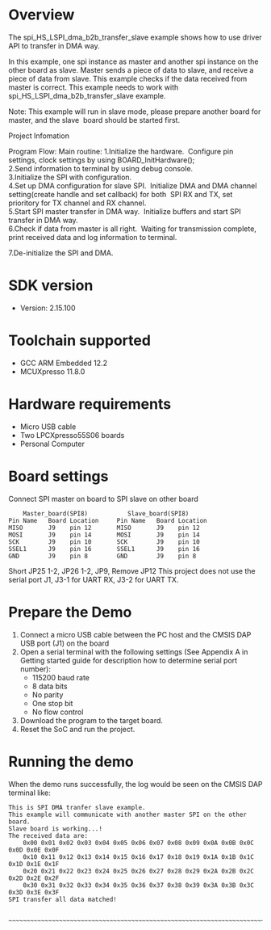 Overview
========
The spi_HS_LSPI_dma_b2b_transfer_slave example shows how to use driver API to transfer in DMA way.  

In this example, one spi instance as master and another spi instance on the other board as slave. 
Master sends a piece of data to slave, and receive a piece of data from slave. This example checks
if the data received from master is correct. This example needs to work with  spi_HS_LSPI_dma_b2b_transfer_slave example.

Note: This example will run in slave mode, please prepare another board for master, and the slave 
​      board should be started first.

Project Infomation

Program Flow:
Main routine:
  1.Initialize the hardware.
​	Configure pin settings, clock settings by using BOARD_InitHardware();
​	
  2.Send information to terminal by using debug console.
​	
  3.Initialize the SPI with configuration.
​	
  4.Set up DMA configuration for slave SPI.
​    Initialize DMA and DMA channel setting(create handle and set callback) for both
​    SPI RX and TX, set prioritory for TX channel and RX channel.
​	
  5.Start SPI master transfer in DMA way.
​    Initialize buffers and start SPI transfer in DMA way.
​	
  6.Check if data from master is all right.
​    Waiting for transmission complete, print received data and log information to terminal.

  7.De-initialize the SPI and DMA.

SDK version
===========
- Version: 2.15.100

Toolchain supported
===================
- GCC ARM Embedded  12.2
- MCUXpresso  11.8.0

Hardware requirements
=====================
- Micro USB cable
- Two LPCXpresso55S06 boards
- Personal Computer

Board settings
==============
Connect SPI master on board to SPI slave on other board
~~~~~~~~~~~~~~~~~~~~~~~~~~~~~~~~~~~~~~~~~~~~~~~~~~~~~~
    Master_board(SPI8)           Slave_board(SPI8)                          
Pin Name   Board Location     Pin Name   Board Location                     
MISO       J9    pin 12       MISO       J9    pin 12
MOSI       J9    pin 14       MOSI       J9    pin 14
SCK        J9    pin 10       SCK        J9    pin 10
SSEL1      J9    pin 16       SSEL1      J9    pin 16
GND        J9    pin 8        GND        J9    pin 8
~~~~~~~~~~~~~~~~~~~~~~~~~~~~~~~~~~~~~~~~~~~~~~~~~~~~~~

Short JP25 1-2, JP26 1-2, JP9, Remove JP12
This project does not use the serial port J1, J3-1 for UART RX, J3-2 for UART TX.
    
Prepare the Demo
================
1.  Connect a micro USB cable between the PC host and the CMSIS DAP USB port (J1) on the board
2.  Open a serial terminal with the following settings (See Appendix A in Getting started guide for description how to determine serial port number):
    - 115200 baud rate
    - 8 data bits
    - No parity
    - One stop bit
    - No flow control
3.  Download the program to the target board.
4.  Reset the SoC and run the project.

Running the demo
================
When the demo runs successfully, the log would be seen on the CMSIS DAP terminal like:

~~~~~~~~~~~~~~~~~~~~~~~~~~~~~~~~~~~~~~~~~~~~~~~~~~~~~~~~~~~~~~~~~~~~~~~~~~~~~~~~~~~
This is SPI DMA tranfer slave example. 
This example will communicate with another master SPI on the other board. 
Slave board is working...!
The received data are: 
    0x00 0x01 0x02 0x03 0x04 0x05 0x06 0x07 0x08 0x09 0x0A 0x0B 0x0C 0x0D 0x0E 0x0F 
    0x10 0x11 0x12 0x13 0x14 0x15 0x16 0x17 0x18 0x19 0x1A 0x1B 0x1C 0x1D 0x1E 0x1F 
    0x20 0x21 0x22 0x23 0x24 0x25 0x26 0x27 0x28 0x29 0x2A 0x2B 0x2C 0x2D 0x2E 0x2F 
    0x30 0x31 0x32 0x33 0x34 0x35 0x36 0x37 0x38 0x39 0x3A 0x3B 0x3C 0x3D 0x3E 0x3F 
SPI transfer all data matched!

​~~~~~~~~~~~~~~~~~~~~~~~~~~~~~~~~~~~~~~~~~~~~~~~~~~~~~~~~~~~~~~~~~~~~~~~~~~~~~~~~~~~~~

~~~~~~~~~~~~~~~~~~~~~~~~~~~~~~~~~~~~~~~~~~~~~~~~~~~~~~~~~~~~~~~~~~~~~~~~~~~~~~~~~~~
